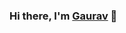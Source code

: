 ### Hi there, I'm [Gaurav](https://github.com/gaurav-bag-it07) 👋

<!--
**gaurav-bag-it07/gaurav-bag-it07** is a ✨ _special_ ✨ repository because its `README.md` (this file) appears on your GitHub profile.

[![alt text](http://pngimg.com/image/55034)](https://www.linkedin.com/in/gauravb2k/ ) [![alt text](https://upload.wikimedia.org/wikipedia/commons/1/19/LeetCode_logo_black.png)](https://leetcode.com/gauravb2k/) 

A passionate self-taught programmer/developer from India.

🔭 I’m currently working on my project Excel Clone
🌱 I’m a Programmer and a Web Development enthusiast.
💬 Ask me about anything [here](https://github.com/gaurav-bag-it07/gaurav-bag-it07/issues)

### Languages and Tools:
